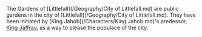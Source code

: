 The Gardens of [Littlefall](/Geography/City of Littlefall.md) are public gardens in the city of [Littlefall](/Geography/City of Littlefall.md).
They have been initiated by [King Jahob](/Characters/King Jahob.md)'s predessor, [King Jaffray](), as a way to please the populace of the city.
